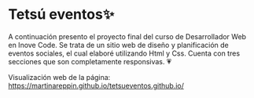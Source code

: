 # Tetsú eventos:sparkles:
A continuación presento el proyecto final del curso de Desarrollador Web en Inove Code. Se trata de un sitio web de diseño y planificación de eventos sociales, el cual elaboré utilizando Html y Css. Cuenta con tres secciones que son completamente responsivas. :heartpulse:

Visualización web de la página:
https://martinareppin.github.io/tetsueventos.github.io/
